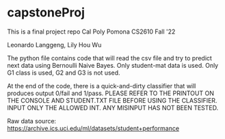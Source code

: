 # capstoneProj

This is a final project repo
Cal Poly Pomona
CS2610 Fall '22

Leonardo Langgeng, Lily Hou Wu

The python file contains code that will read the csv file
and try to predict next data using Bernoulli Naive Bayes. 
Only student-mat data is used. 
Only G1 class is used, G2 and G3 is not used. 

At the end of the code, there is a quick-and-dirty classifier
that will produces output 0/fail and 1/pass. 
PLEASE REFER TO THE PRINTOUT ON THE CONSOLE AND STUDENT.TXT
FILE BEFORE USING THE CLASSIFIER. INPUT ONLY THE ALLOWED INT. 
ANY MISINPUT HAS NOT BEEN TESTED. 

Raw data source:
https://archive.ics.uci.edu/ml/datasets/student+performance
